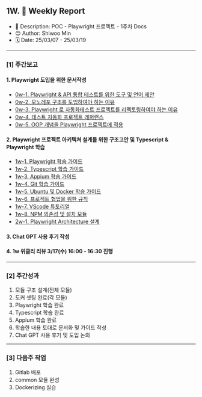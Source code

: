## 1W. 📝 Weekly Report

- 📌 Description: POC - Playwright 프로젝트 - 1주차 Docs
- 😊 Author: Shiwoo Min
- 🗓️ Date: 25/03/07 - 25/03/19

---

### [1] 주간보고

#### 1. Playwright 도입을 위한 문서작성

- [0w-1. Playwright & API 통합 테스트를 위한 도구 및 언어 제안](docs/0w-1_Recommended_Playwright&API.md)
- [0w-2. 모노레포 구조를 도입하여야 하는 이유](docs/0w-1_Recommended_Playwright&API.md)
- [0w-3. Playwright 로 자동화테스트 프로젝트를 리펙토링하여야 하는 이유](docs/0w-3_Refactoring_With_Playwright.md)
- [0w-4. 테스트 자동화 프로젝트 레퍼런스](docs/0w-4_Reference.md)
- [0w-5. OOP 개념을 Playwright 프로젝트에 적용](docs/0w-5_OOP_Concepts.md)

#### 2. Playwright 프로젝트 아키텍쳐 설계를 위한 구조고안 및 Typescript & Playwright 학습

- [1w-1. Playwright 학습 가이드](docs/1w-1_Playwright_Guide.md)
- [1w-2. Typescript 학습 가이드](docs/1w-2_Typescript_Guide.md)
- [1w-3. Appium 학습 가이드](docs/1w-3_Appium-Guide.md)
- [1w-4. Git 학습 가이드](docs/1w-4_Git-Guide.md)
- [1w-5. Ubuntu 및 Docker 학습 가이드](docs/1w-5_Ubuntu&Docker-Guide.md)
- [1w-6. 프로젝트 협업을 위한 규칙](docs/1w-6_NamingConventions.md)
- [1w-7. VScode 튜토리얼](docs/1w-7_VScode-extensions.md)
- [1w-8. NPM 의존성 및 설치 모듈](docs/1w-8_NPM-related.md)
- [2w-1. Playwright Architecture 설계](docs/2w-1_PlaywrightArch.md)

#### 3. Chat GPT 사용 후기 작성

#### 4. 1w 위클리 리뷰 3/17(수) 16:00 - 16:30 진행

---

### [2] 주간성과

1. 모듈 구조 설계(전체 모듈)
2. 도커 셋팅 완료(각 모듈)
3. Playwright 학습 완료
4. Typescript 학습 완료
5. Appium 학습 완료
6. 학습한 내용 토대로 문서화 및 가이드 작성
7. Chat GPT 사용 후기 및 도입 논의

---

### [3] 다음주 작업

1. Gitlab 배포
2. common 모듈 완성
3. Dockerizing 실습
